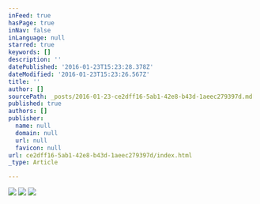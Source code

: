 ```yaml
---
inFeed: true
hasPage: true
inNav: false
inLanguage: null
starred: true
keywords: []
description: ''
datePublished: '2016-01-23T15:23:28.378Z'
dateModified: '2016-01-23T15:23:26.567Z'
title: ''
author: []
sourcePath: _posts/2016-01-23-ce2dff16-5ab1-42e8-b43d-1aeec279397d.md
published: true
authors: []
publisher:
  name: null
  domain: null
  url: null
  favicon: null
url: ce2dff16-5ab1-42e8-b43d-1aeec279397d/index.html
_type: Article

---
```

![](https://s3-us-west-2.amazonaws.com/the-grid-img/p/c2f2e1ed3bc278119370674b8049763d04719f00.jpg)
![](https://s3-us-west-2.amazonaws.com/the-grid-img/p/f2e0894c84111a3e680e1dd1ae1521076f815cc3.jpg)
![](https://s3-us-west-2.amazonaws.com/the-grid-img/p/125ae65a89894abaec1bbf0ae9de026768e2e480.jpg)